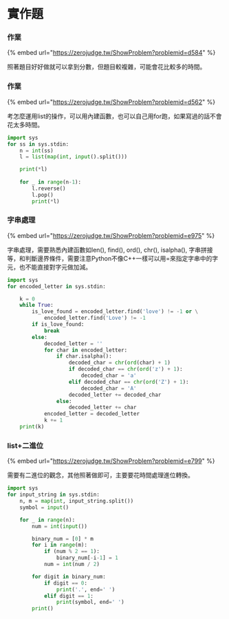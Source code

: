 # 實作題

### 作業

{% embed url="https://zerojudge.tw/ShowProblem?problemid=d584" %}

照著題目好好做就可以拿到分數，但題目較複雜，可能會花比較多的時間。

### 作業

{% embed url="https://zerojudge.tw/ShowProblem?problemid=d562" %}

考怎麼運用list的操作，可以用內建函數，也可以自己用for跑，如果寫過的話不會花太多時間。

```python
import sys
for ss in sys.stdin:
    n = int(ss)
    l = list(map(int, input().split()))

    print(*l)
    
    for _ in range(n-1):
        l.reverse()
        l.pop()
        print(*l)
```

### 字串處理

{% embed url="https://zerojudge.tw/ShowProblem?problemid=e975" %}

字串處理，需要熟悉內建函數如len\(\), find\(\), ord\(\), chr\(\), isalpha\(\), 字串拼接等，和判斷邊界條件，需要注意Python不像C++一樣可以用=來指定字串中的字元，也不能直接對字元做加減。

```python
import sys
for encoded_letter in sys.stdin:

    k = 0
    while True:
        is_love_found = encoded_letter.find('love') != -1 or \
            encoded_letter.find('Love') != -1
        if is_love_found:
            break
        else:
            decoded_letter = ''
            for char in encoded_letter:
                if char.isalpha():
                    decoded_char = chr(ord(char) + 1)
                    if decoded_char == chr(ord('z') + 1):
                        decoded_char = 'a'
                    elif decoded_char == chr(ord('Z') + 1):
                        decoded_char = 'A'
                    decoded_letter += decoded_char
                else:
                    decoded_letter += char
            encoded_letter = decoded_letter
            k += 1
    print(k)
```

### list+二進位

{% embed url="https://zerojudge.tw/ShowProblem?problemid=e799" %}



需要有二進位的觀念，其他照著做即可，主要要花時間處理進位轉換。

```python
import sys
for input_string in sys.stdin:
    n, m = map(int, input_string.split())
    symbol = input()

    for _ in range(n):
        num = int(input())

        binary_num = [0] * m
        for i in range(m):
            if (num % 2 == 1):
                binary_num[-i-1] = 1
            num = int(num / 2)

        for digit in binary_num:
            if digit == 0:
                print('.', end=' ')
            elif digit == 1:
                print(symbol, end=' ')
        print()

```

